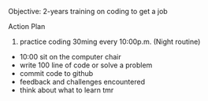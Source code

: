 Objective: 2-years training on coding to get a job

Action Plan
1. practice coding 30ming every 10:00p.m. (Night routine)
* 10:00 sit on the computer chair
* write 100 line of code or solve a problem
* commit code to github
* feedback and challenges encountered
* think about what to learn tmr
